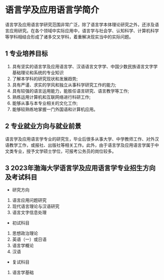 # 语言学及应用语言学简介

语言学及应用语言学研究范围非常广泛，除了语言学本体理论研究之外，还涉及语言应用研究。在各个领域中实际应用中，语言学与社会学、认知科学、计算机科学等学科相结合形成了诸多交叉学科，着重解决现实当中的实际问题。

## 1 专业培养目标

1. 具有坚实的语言学及应用语言学、汉语语言文字学、中国少数民族语言文字学基础理论和系统的专业知识
2. 了解本学科的研究现状和发展趋势;
3. 具有严谨、求实的学风和独立从事科学研究工作的能力;
4. 具有较强的语言运用能力，能胜任语言研究、语言教学等工作;
5. 熟练运用计算机和互联网络进行科研工作;
6. 能够从事与本专业相关的文化工作;
7. 能够较熟练地掌握一门外国语和计算机应用。

## 2 专业就业方向与就业前景

语言学及应用语言学专业的研究生，毕业后很多从事大学、中学教师工作、对外汉语教学工作，或报社、出版社等相关工作。此外，由于语言学及应用语言学属于中文类专业，授予文学硕士学位，可报考公务员的岗位较多。


## 3 2023年渤海大学语言学及应用语言学专业招生方向及考试科目

- 研究方向
1. 语言应用问题研究 
1. 现代语言理论与汉语研究
1. 语言文字信息处理

- 初试科目
1. 思想政治理论
1. 英语（一）或日语
1. 语言学概论
1. 汉语

- 复试科目
1. 语言学基础
